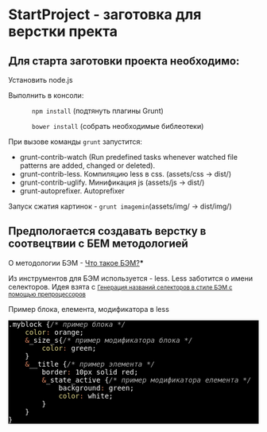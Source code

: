 <h1>StartProject - заготовка для верстки пректа</h1>
<h2>Для старта заготовки проекта необходимо:</h2>
<p>Установить node.js</p>
<p>Выполнить в консоли: 
<ul>
	<ol><code>npm install</code> (подтянуть плагины Grunt)</ol> 
	<ol><code>bower install</code> (собрать необходимые библеотеки)</ol>
</ul>
<p>При вызове команды <code>grunt</code> запустится:</p>
<ul>
	<li>grunt-contrib-watch (Run predefined tasks whenever watched file patterns are added, changed or deleted).</li>
	<li>grunt-contrib-less. Компиляцию less в css. (assets/css -> dist/)</li>
	<li>grunt-contrib-uglify. Минификация js (assets/js -> dist/)</li>
	<li>grunt-autoprefixer. Autoprefixer </li>
</ul>
<p>Запуск сжатия картинок - <code>grunt imagemin</code>(assets/img/ -> dist/img/)</p>
<h2>Предпологается создавать верстку в соотвецтвии с БЕМ методологией</h2>
<p>О методологии БЭМ - <a href="https://ru.bem.info/method/definitions/">Что такое БЭМ?</a><b>*</b></p>
<p>Из инструментов для БЭМ используется - less. Less заботится  о имени селекторов.
Идея взята с <a href="http://noteskeeper.ru/1139/"><small>Генерация названий селекторов в стиле БЭМ с помощью препроцессоров</small></a></p>
<p>Пример блока, елемента, модификатора в less</p>
<p><pre style="background:#000;color:#f8f8f8">.myblock {<span style="color:#aeaeae;font-style:italic">/* пример блока */</span>
    <span style="color:#dad085">color</span><span style="color:#e28964">:</span> orange;
    <span style="color:#e28964">&amp;</span>_size_s{<span style="color:#aeaeae;font-style:italic">/* пример модификатора блока */</span>
        <span style="color:#dad085">color</span><span style="color:#e28964">:</span> green;
    }
    <span style="color:#e28964">&amp;</span>__title {<span style="color:#aeaeae;font-style:italic">/* пример элемента */</span>
        border<span style="color:#e28964">:</span> 10px solid red;
        <span style="color:#e28964">&amp;</span>_state_active {<span style="color:#aeaeae;font-style:italic">/* пример модификатора елемента */</span>
            background<span style="color:#e28964">:</span> green;
            <span style="color:#dad085">color</span><span style="color:#e28964">:</span> white;
        }
    }
}
</pre></p>